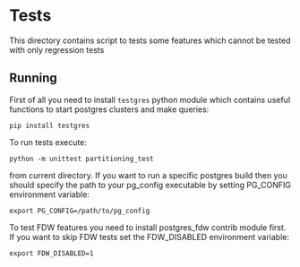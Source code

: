 # Tests

This directory contains script to tests some features which cannot be tested
with only regression tests

## Running

First of all you need to install `testgres` python module which contains useful
functions to start postgres clusters and make queries:

```
pip install testgres
```

To run tests execute:

```
python -m unittest partitioning_test
```

from current directory. If you want to run a specific postgres build then
you should specify the path to your pg_config executable by setting PG_CONFIG
environment variable:

```
export PG_CONFIG=/path/to/pg_config
```

To test FDW features you need to install postgres_fdw contrib module first.
If you want to skip FDW tests set the FDW_DISABLED environment variable:

```
export FDW_DISABLED=1
```
